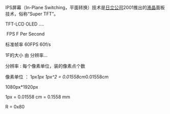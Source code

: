 IPS屏幕（In-Plane Switching，平面转换）技术是[日立公司](https://baike.baidu.com/item/日立公司/3593713)2001推出的[液晶](https://baike.baidu.com/item/液晶/189429)面板技术，俗称“Super TFT”。

TFT-LCD  OLED  ....

​                                             FPS            F    Per  Second

标准帧率  60FPS   60f/s

1F的大小 由 分辨率...

分辨率 :  每个像素单位，装的像素点个数

像素单位 ： 1px*1px  1px^2  = 0.01558cm*0.01558cm

1080px*1920px

1px =  0.01558 cm = 0.1558 mm



R =  0x80